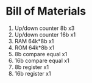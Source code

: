 # Bill of Materials
1. Up/down counter 8b x3
2. Up/down counter 16b x1
3. RAM 64k*8b x1
4. ROM 64k*8b x1
5. 8b compare equal x1
6. 16b compare equal x1
7. 8b register x1
8. 16b register x1
